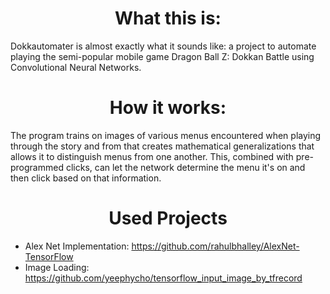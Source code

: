 <h1 align='center'> What this is:</h1>

Dokkautomater is almost exactly what it sounds like: a project to automate playing the semi-popular mobile game Dragon Ball Z: Dokkan Battle using Convolutional Neural Networks.

<h1 align='center'> How it works: </h1>

The program trains on images of various menus encountered when playing through the story and from that creates mathematical generalizations that allows it to
distinguish menus from one another. This, combined with pre-programmed clicks, can let the network determine the menu it's on and then click
based on that information.

<h1 align='center'> Used Projects </h1>

* Alex Net Implementation: https://github.com/rahulbhalley/AlexNet-TensorFlow
* Image Loading: https://github.com/yeephycho/tensorflow_input_image_by_tfrecord
